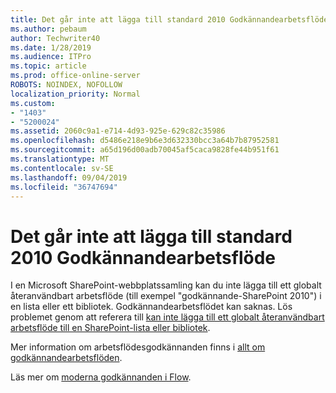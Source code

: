 ```yaml
---
title: Det går inte att lägga till standard 2010 Godkännandearbetsflöde
ms.author: pebaum
author: Techwriter40
ms.date: 1/28/2019
ms.audience: ITPro
ms.topic: article
ms.prod: office-online-server
ROBOTS: NOINDEX, NOFOLLOW
localization_priority: Normal
ms.custom:
- "1403"
- "5200024"
ms.assetid: 2060c9a1-e714-4d93-925e-629c82c35986
ms.openlocfilehash: d5486e218e9b6e3d632330bcc3a64b7b87952581
ms.sourcegitcommit: a65d196d00adb70045af5caca9828fe44b951f61
ms.translationtype: MT
ms.contentlocale: sv-SE
ms.lasthandoff: 09/04/2019
ms.locfileid: "36747694"
---
```

# <a name="cant-add-default-2010-approval-workflow"></a>Det går inte att lägga till standard 2010 Godkännandearbetsflöde

I en Microsoft SharePoint-webbplatssamling kan du inte lägga till ett globalt återanvändbart arbetsflöde (till exempel "godkännande-SharePoint 2010") i en lista eller ett bibliotek. Godkännandearbetsflödet kan saknas. Lös problemet genom att referera till [kan inte lägga till ett globalt återanvändbart arbetsflöde till en SharePoint-lista eller bibliotek](https://support.microsoft.com/help/4467263/sharepoint-designer-2013-shows-empty-wfpub-library).

Mer information om arbetsflödesgodkännanden finns i [allt om godkännandearbetsflöden](https://support.office.com/article/All-about-Approval-workflows-078C5A89-821F-44A9-9530-40BB34F9F742). 
 
Läs mer om [moderna godkännanden i Flow](https://flow.microsoft.com/blog/introducing-modern-approvals). 
  